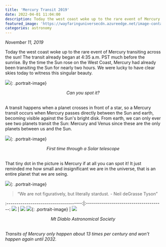```yaml
---
title: 'Mercury Transit 2019'
date: 2022-04-01 11:04:00
description: Today the west coast woke up to the rare event of Mercury transiting across the sun! The transit already began at 4:35 a.m. PST much before the sunrise. By the time the Sun rose on the West Coast, Mercury had already been transiting the Sun for nearly two hours. We were lucky to have clear skies today to witness this singular beauty.
featured_image: 'https://wayfaringuniversecdn.azureedge.net/image-container/astronomy/mercurytransit/mercury.jpg'
categories: astronomy
---
```

*November 11, 2019*

Today the west coast woke up to the rare event of Mercury transiting across the sun! The transit already began at 4:35 a.m. PST much before the sunrise. By the time the Sun rose on the West Coast, Mercury had already been transiting the Sun for nearly two hours. We were lucky to have clear skies today to witness this singular beauty.

![]({{site.data.settings.basic_settings.cdn_url}}/astronomy/mercurytransit/mercury.jpg){: .portrait-image}
*<center class="image-caption">Can you spot it?</center>*
<br>

A transit happens when a planet crosses in front of a star, so a Mercury transit occurs when Mercury passes directly between the Sun and earth, becoming visible against the Sun's bright disk.
From earth, we can only ever see two planets transit the Sun: Mercury and Venus since these are the only planets between us and the Sun.

![]({{site.data.settings.basic_settings.cdn_url}}/astronomy/mercurytransit/mercurythroughtelescope.jpg){: .portrait-image}
*<center class="image-caption">First time through a Solar telescope</center>*
<br>

That tiny dot in the picture is Mercury if at all you can spot it! It just reminded me how small and insignificant we are in the universe, that is an entire planet that we are seing.

![]({{site.data.settings.basic_settings.cdn_url}}/astronomy/mercurytransit/astronomyevent.jpg){: .portrait-image}

<blockquote><p>“We are not figuratively, but literally stardust. - Neil deGrasse Tyson”</p></blockquote>

:--------------------------------------:|:---------------------------------------:
![]({{site.data.settings.basic_settings.cdn_url}}/astronomy/mercurytransit/transitofmercury.jpg)       |  ![]({{site.data.settings.basic_settings.cdn_url}}/astronomy/mercurytransit/mtdiabloastronomicalsociety.jpg)
![]({{site.data.settings.basic_settings.cdn_url}}/astronomy/mercurytransit/viewthroughtelescope.jpg){: .portrait-image}       |  ![]({{site.data.settings.basic_settings.cdn_url}}/astronomy/mercurytransit/mercurybeforesun.jpg)

*<center class="image-caption">Mt Diablo Astronomical Society</center>*
<br>

*Transits of Mercury only happen about 13 times per century and won’t happen again until 2032.*
